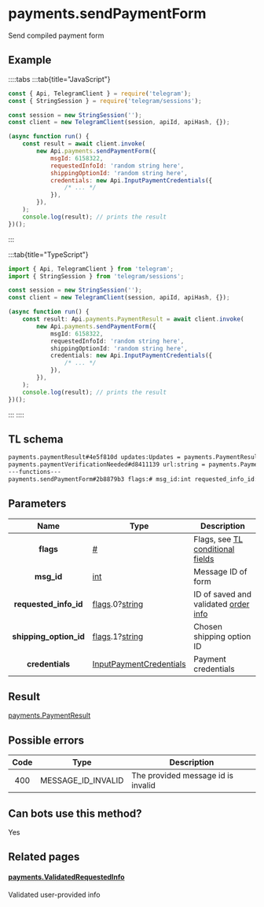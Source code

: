 # payments.sendPaymentForm

Send compiled payment form

## Example

::::tabs
:::tab{title="JavaScript"}

```js
const { Api, TelegramClient } = require('telegram');
const { StringSession } = require('telegram/sessions');

const session = new StringSession('');
const client = new TelegramClient(session, apiId, apiHash, {});

(async function run() {
    const result = await client.invoke(
        new Api.payments.sendPaymentForm({
            msgId: 6158322,
            requestedInfoId: 'random string here',
            shippingOptionId: 'random string here',
            credentials: new Api.InputPaymentCredentials({
                /* ... */
            }),
        }),
    );
    console.log(result); // prints the result
})();
```

:::

:::tab{title="TypeScript"}

```ts
import { Api, TelegramClient } from 'telegram';
import { StringSession } from 'telegram/sessions';

const session = new StringSession('');
const client = new TelegramClient(session, apiId, apiHash, {});

(async function run() {
    const result: Api.payments.PaymentResult = await client.invoke(
        new Api.payments.sendPaymentForm({
            msgId: 6158322,
            requestedInfoId: 'random string here',
            shippingOptionId: 'random string here',
            credentials: new Api.InputPaymentCredentials({
                /* ... */
            }),
        }),
    );
    console.log(result); // prints the result
})();
```

:::
::::

## TL schema

```txt
payments.paymentResult#4e5f810d updates:Updates = payments.PaymentResult;
payments.paymentVerificationNeeded#d8411139 url:string = payments.PaymentResult;
---functions---
payments.sendPaymentForm#2b8879b3 flags:# msg_id:int requested_info_id:flags.0?string shipping_option_id:flags.1?string credentials:InputPaymentCredentials = payments.PaymentResult;
```

## Parameters

|          Name          | Type                                                                                                                           | Description                                                                                                   |
| :--------------------: | ------------------------------------------------------------------------------------------------------------------------------ | ------------------------------------------------------------------------------------------------------------- |
|       **flags**        | [#](https://core.telegram.org/type/%23)                                                                                        | Flags, see [TL conditional fields](https://core.telegram.org/mtproto/TL-combinators#conditional-fields)       |
|       **msg_id**       | [int](https://core.telegram.org/type/int)                                                                                      | Message ID of form                                                                                            |
| **requested_info_id**  | [flags](https://core.telegram.org/mtproto/TL-combinators#conditional-fields).0?[string](https://core.telegram.org/type/string) | ID of saved and validated [order info](https://core.telegram.org/constructor/payments.validatedRequestedInfo) |
| **shipping_option_id** | [flags](https://core.telegram.org/mtproto/TL-combinators#conditional-fields).1?[string](https://core.telegram.org/type/string) | Chosen shipping option ID                                                                                     |
|    **credentials**     | [InputPaymentCredentials](https://core.telegram.org/type/InputPaymentCredentials)                                              | Payment credentials                                                                                           |

## Result

[payments.PaymentResult](https://core.telegram.org/type/payments.PaymentResult)

## Possible errors

| Code | Type               | Description                        |
| :--: | ------------------ | ---------------------------------- |
| 400  | MESSAGE_ID_INVALID | The provided message id is invalid |

## Can bots use this method?

Yes

## Related pages

#### [payments.ValidatedRequestedInfo](https://core.telegram.org/constructor/payments.validatedRequestedInfo)

Validated user-provided info

